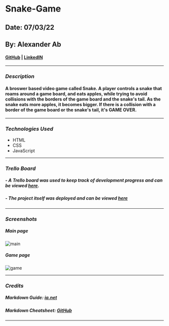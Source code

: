 # Snake-Game

## Date: 07/03/22

## By: Alexander Ab

#### [GitHub](https://github.com/Arkeda221) | [LinkedIN](https://www.linkedin.com/in/alexander-ab-831b01182/)

---

### **_Description_**

#### A broswer based video game called Snake. A player controls a snake that roams around a game board, and eats apples, while trying to avoid collisions with the borders of the game board and the snake's tail. As the snake eats more apples, it becomes bigger. If there is a collision with a border of the game board or the snake's tail, it's GAME OVER.

---

### **_Technologies Used_**

- HTML
- CSS
- JavaScript

---

### **_Trello Board_**

##### - A Trello board was used to keep track of development progress and can be viewed [here](https://trello.com/b/nvUWxu45/unit-1-project-snake-game).

##### - The project itself was deployed and can be viewed [here](https://arkedas_snake-game.surge.sh/)

---

### **_Screenshots_**

##### Main page

![main](https://i.imgur.com/iPMm8wm.png)

##### Game page

![game](https://i.imgur.com/26S7rHq.png)

---

### **_Credits_**

##### Markdown Guide: [ia.net](https://ia.net/writer/support/general/markdown-guide)

##### Markdown Cheatsheet: [GitHub](https://guides.github.com/pdfs/markdown-cheatsheet-online.pdf)

---
